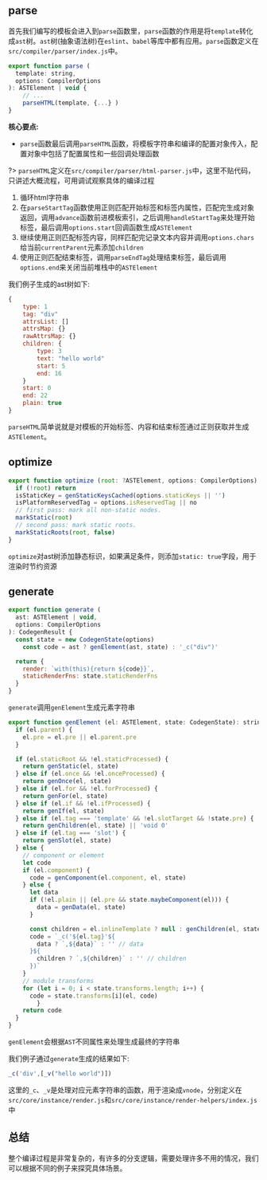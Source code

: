 ## parse
首先我们编写的模板会进入到`parse`函数里，`parse`函数的作用是将`template`转化成`ast`树。`ast`树(抽象语法树)在`eslint`、`babel`等库中都有应用。`parse`函数定义在`src/compiler/parser/index.js`中。
```js
export function parse (
  template: string,
  options: CompilerOptions
): ASTElement | void {
	// ...
	parseHTML(template, {...} )
}
```

**核心要点:**
- `parse`函数最后调用`parseHTML`函数，将模板字符串和编译的配置对象传入，配置对象中包括了配置属性和一些回调处理函数

?> `parseHTML`定义在`src/compiler/parser/html-parser.js`中，这里不贴代码，只讲述大概流程，可用调试观察具体的编译过程

1. 循环html字符串
2. 在`parseStartTag`函数使用正则匹配开始标签和标签内属性，匹配完生成对象返回，调用`advance`函数前进模板索引，之后调用`handleStartTag`来处理开始标签，最后调用`options.start`回调函数生成`ASTElement`
3. 继续使用正则匹配标签内容，同样匹配完记录文本内容并调用`options.chars`给当前`currentParent`元素添加`children`
4. 使用正则匹配结束标签，调用`parseEndTag`处理结束标签，最后调用`options.end`来关闭当前堆栈中的`ASTElement`

我们例子生成的ast树如下:

```js
{
	type: 1
	tag: "div"
	attrsList: []
	attrsMap: {}
	rawAttrsMap: {}
	children: {
		type: 3
		text: "hello world"
		start: 5
		end: 16
	}
	start: 0
	end: 22
	plain: true
}
```
`parseHTML`简单说就是对模板的开始标签、内容和结束标签通过正则获取并生成`ASTElement`。

## optimize
```js
export function optimize (root: ?ASTElement, options: CompilerOptions) {
  if (!root) return
  isStaticKey = genStaticKeysCached(options.staticKeys || '')
  isPlatformReservedTag = options.isReservedTag || no
  // first pass: mark all non-static nodes.
  markStatic(root)
  // second pass: mark static roots.
  markStaticRoots(root, false)
}
```
`optimize`对ast树添加静态标识，如果满足条件，则添加`static: true`字段，用于渲染时节约资源

## generate

```js
export function generate (
  ast: ASTElement | void,
  options: CompilerOptions
): CodegenResult {
  const state = new CodegenState(options)
	const code = ast ? genElement(ast, state) : '_c("div")'

  return {
    render: `with(this){return ${code}}`,
    staticRenderFns: state.staticRenderFns
  }
}
```
`generate`调用`genElement`生成元素字符串

```js
export function genElement (el: ASTElement, state: CodegenState): string {
  if (el.parent) {
    el.pre = el.pre || el.parent.pre
  }

  if (el.staticRoot && !el.staticProcessed) {
    return genStatic(el, state)
  } else if (el.once && !el.onceProcessed) {
    return genOnce(el, state)
  } else if (el.for && !el.forProcessed) {
    return genFor(el, state)
  } else if (el.if && !el.ifProcessed) {
    return genIf(el, state)
  } else if (el.tag === 'template' && !el.slotTarget && !state.pre) {
    return genChildren(el, state) || 'void 0'
  } else if (el.tag === 'slot') {
    return genSlot(el, state)
  } else {
    // component or element
    let code
    if (el.component) {
      code = genComponent(el.component, el, state)
    } else {
      let data
      if (!el.plain || (el.pre && state.maybeComponent(el))) {
        data = genData(el, state)
      }

      const children = el.inlineTemplate ? null : genChildren(el, state, true)
      code = `_c('${el.tag}'${
        data ? `,${data}` : '' // data
      }${
        children ? `,${children}` : '' // children
      })`
    }
    // module transforms
    for (let i = 0; i < state.transforms.length; i++) {
      code = state.transforms[i](el, code)
		}
    return code
  }
}
```

`genElement`会根据`AST`不同属性来处理生成最终的字符串


我们例子通过`generate`生成的结果如下:
```js
_c('div',[_v("hello world")])
```
这里的`_c`、`_v`是处理对应元素字符串的函数，用于渲染成`vnode`，分别定义在`src/core/instance/render.js`和`src/core/instance/render-helpers/index.js`中


## 总结
整个编译过程是非常复杂的，有许多的分支逻辑，需要处理许多不用的情况，我们可以根据不同的例子来探究具体场景。